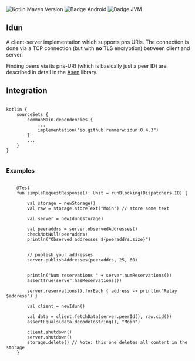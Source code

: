 <div>
    <div>
        <img src="https://img.shields.io/maven-central/v/io.github.remmerw/idun" alt="Kotlin Maven Version" />
        <img src="https://img.shields.io/badge/Platform-Android-brightgreen.svg?logo=android" alt="Badge Android" />
        <img src="https://img.shields.io/badge/Platform-JVM-8A2BE2.svg?logo=openjdk" alt="Badge JVM" />
    </div>
</div>


## Idun

A client-server implementation which supports pns URIs.
The connection is done via a TCP connection (but with **no** TLS encryption) between client and
server.

Finding peers via its pns-URI (which is basically just a peer ID) are described in detail in
the [Asen](https://github.com/remmerw/asen/) library.



## Integration

```
    
kotlin {
    sourceSets {
        commonMain.dependencies {
            ...
            implementation("io.github.remmerw:idun:0.4.3")
        }
        ...
    }
}
    
```

### Examples

```

    @Test
    fun simpleRequestResponse(): Unit = runBlocking(Dispatchers.IO) {
       
        val storage = newStorage()
        val raw = storage.storeText("Moin") // store some text

        val server = newIdun(storage)

        val peeraddrs = server.observedAddresses()
        checkNotNull(peeraddrs)
        println("Observed addresses ${peeraddrs.size}")


        // publish your addresses
        server.publishAddresses(peeraddrs, 25, 60)


        println("Num reservations " + server.numReservations())
        assertTrue(server.hasReservations())

        server.reservations().forEach { address -> println("Relay $address") }

        val client = newIdun()

        val data = client.fetchData(server.peerId(), raw.cid())
        assertEquals(data.decodeToString(), "Moin")

        client.shutdown()
        server.shutdown()
        storage.delete() // Note: this one deletes all content in the storage
    }
    
```
